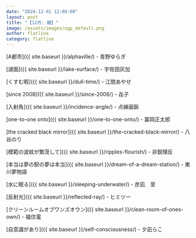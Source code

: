 ```yaml
---
date: "2024-12-01 12:00:00"
layout: post
title: "【12月: 鏡】"
image: /assets/images/ogp_default.png
author: flatline
category: flatline
---
```


[A都市]({{ site.baseurl }}/alphaville/) - 青野ゆらぎ

[湖面]({{ site.baseurl }}/lake-surface/) - 宇佐田灰加

[くすむ暇]({{ site.baseurl }}/dull-time/) - 江間あやせ

[since 2008]({{ site.baseurl }}/since-2008/) - 㐂子

[入射角]({{ site.baseurl }}/incidence-angle/) - 点線画鋲

[one-to-one onto]({{ site.baseurl }}/one-to-one-onto/) - 冨岡正太郎

[the cracked black mirror]({{ site.baseurl }}/the-cracked-black-mirror/) - 八谷のり

[模範の波紋が繁茂して]({{ site.baseurl }}/ripples-flourish/) - 非鋭理反

[本当は夢の駅の夢は本当]({{ site.baseurl }}/dream-of-a-dream-station/) - 東川夢物語

[水に眠る]({{ site.baseurl }}/sleeping-underwater/) - 彦凪　至

[反射光]({{ site.baseurl }}/reflected-ray/) - ヒミツー

[クリーンルームオブワンズオウン]({{ site.baseurl }}/clean-room-of-ones-own/) - 福住電

[自意識があり]({{ site.baseurl }}/self-consciousness/) - 夕凪らこ
